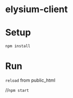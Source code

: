 elysium-client
==============

Setup
=====

`npm install`

Run
===

`reload` from public_html

//`npm start`